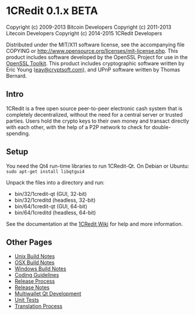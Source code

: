 1CRedit 0.1.x BETA
====================

Copyright (c) 2009-2013 Bitcoin Developers
Copyright (c) 2011-2013 Litecoin Developers
Copyright (c) 2014-2015 1CRedit Developers


Distributed under the MIT/X11 software license, see the accompanying
file COPYING or http://www.opensource.org/licenses/mit-license.php.
This product includes software developed by the OpenSSL Project for use in the [OpenSSL Toolkit](http://www.openssl.org/). This product includes
cryptographic software written by Eric Young ([eay@cryptsoft.com](mailto:eay@cryptsoft.com)), and UPnP software written by Thomas Bernard.


Intro
---------------------
1CRedit is a free open source peer-to-peer electronic cash system that is
completely decentralized, without the need for a central server or trusted
parties.  Users hold the crypto keys to their own money and transact directly
with each other, with the help of a P2P network to check for double-spending.


Setup
---------------------
You need the Qt4 run-time libraries to run 1CRedit-Qt. On Debian or Ubuntu:
	`sudo apt-get install libqtgui4`

Unpack the files into a directory and run:

- bin/32/1credit-qt (GUI, 32-bit)
- bin/32/1creditd (headless, 32-bit)
- bin/64/1credit-qt (GUI, 64-bit)
- bin/64/1creditd (headless, 64-bit)

See the documentation at the [1CRedit Wiki](http://1credit.info)
for help and more information.


Other Pages
---------------------
- [Unix Build Notes](build-unix.md)
- [OSX Build Notes](build-osx.md)
- [Windows Build Notes](build-msw.md)
- [Coding Guidelines](coding.md)
- [Release Process](release-process.md)
- [Release Notes](release-notes.md)
- [Multiwallet Qt Development](multiwallet-qt.md)
- [Unit Tests](unit-tests.md)
- [Translation Process](translation_process.md)
